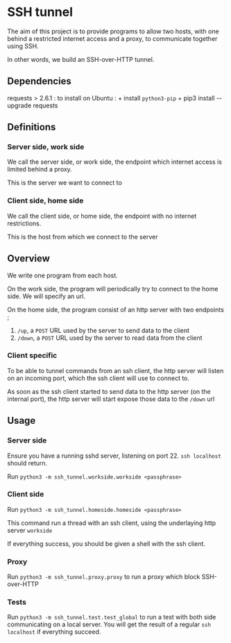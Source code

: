 # SSH tunnel #

The aim of this project is to provide programs to allow two hosts,
with one behind a restricted internet access and a proxy, to
communicate together using SSH.

In other words, we build an SSH-over-HTTP tunnel.

## Dependencies ##

requests > 2.6.1 : to install on Ubuntu : 
    + install ``python3-pip``
    + pip3 install --upgrade requests

## Definitions ##

### Server side, work side ###

We call the server side, or work side, the endpoint which internet
access is limited behind a proxy.

This is the server we want to connect to

### Client side, home side ###

We call the client side, or home side, the endpoint with no internet
restrictions.

This is the host from which we connect to the server

## Overview ##

We write one program from each host.

On the work side, the program will periodically try to connect to the
home side. We will specify an url.

On the home side, the program consist of an http server with two endpoints ;

1. ``/up``, a ``POST`` URL used by the server to send data to the client
2. ``/down``, a ``POST`` URL used by the server to read data from the client

### Client specific ###

To be able to tunnel commands from an ssh client, the http server will
listen on an incoming port, which the ssh client will use to connect
to.

As soon as the ssh client started to send data to the http server (on
the internal port), the http server will start expose those data to the ``/down`` url

## Usage ##

### Server side ###

Ensure you have a running sshd server, listening on port 22. ``ssh localhost`` should return.

Run ``python3 -m ssh_tunnel.workside.workside <passphrase>``

### Client side ###

Run ``python3 -m ssh_tunnel.homeside.homeside <passphrase>``

This command run a thread with an ssh client, using the underlaying http server ``workside``

If everything success, you should be given a shell with the ssh client.

### Proxy ###

Run ``python3 -m ssh_tunnel.proxy.proxy`` to run a proxy which block SSH-over-HTTP

### Tests ###

Run ``python3 -m ssh_tunnel.test.test_global`` to run a test with both side communicating on a local server. You will get the result of a regular ``ssh localhost`` if everything succeed.

